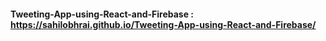 #### Tweeting-App-using-React-and-Firebase : https://sahilobhrai.github.io/Tweeting-App-using-React-and-Firebase/
